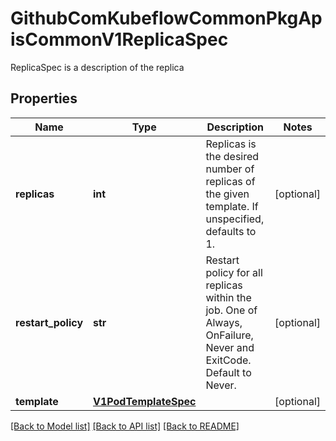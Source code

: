 # GithubComKubeflowCommonPkgApisCommonV1ReplicaSpec

ReplicaSpec is a description of the replica
## Properties
Name | Type | Description | Notes
------------ | ------------- | ------------- | -------------
**replicas** | **int** | Replicas is the desired number of replicas of the given template. If unspecified, defaults to 1. | [optional] 
**restart_policy** | **str** | Restart policy for all replicas within the job. One of Always, OnFailure, Never and ExitCode. Default to Never. | [optional] 
**template** | [**V1PodTemplateSpec**](V1PodTemplateSpec.md) |  | [optional] 

[[Back to Model list]](../README.md#documentation-for-models) [[Back to API list]](../README.md#documentation-for-api-endpoints) [[Back to README]](../README.md)


